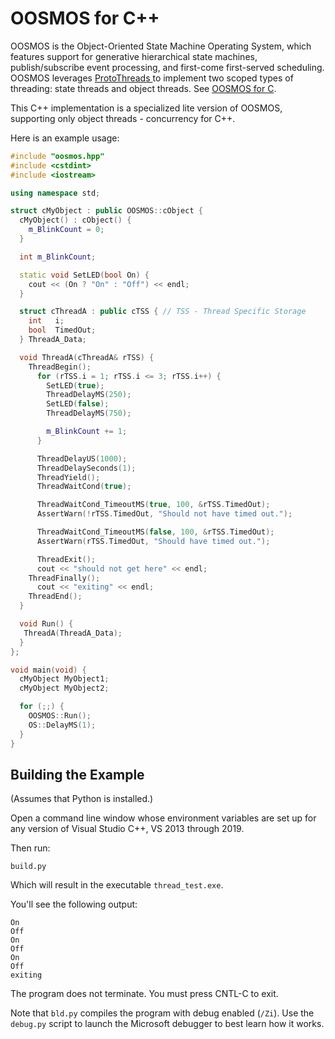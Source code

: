 # OOSMOS for C++

OOSMOS is the Object-Oriented State Machine Operating System, which features support for generative hierarchical state machines, publish/subscribe event processing, and first-come first-served scheduling.  OOSMOS leverages [ProtoThreads ](http://dunkels.com/adam/pt/) to implement two scoped types of threading: state threads and object threads. See [OOSMOS for C](https://www.oosmos.com).

This C++ implementation is a specialized lite version of OOSMOS, supporting only object threads - concurrency for C++.

Here is an example usage:

```cpp
#include "oosmos.hpp"
#include <cstdint>
#include <iostream>

using namespace std;

struct cMyObject : public OOSMOS::cObject {
  cMyObject() : cObject() {
    m_BlinkCount = 0;
  }

  int m_BlinkCount;

  static void SetLED(bool On) {
    cout << (On ? "On" : "Off") << endl;
  }

  struct cThreadA : public cTSS { // TSS - Thread Specific Storage
    int   i;
    bool  TimedOut;
  } ThreadA_Data;

  void ThreadA(cThreadA& rTSS) {
    ThreadBegin();
      for (rTSS.i = 1; rTSS.i <= 3; rTSS.i++) {
        SetLED(true);
        ThreadDelayMS(250);
        SetLED(false);
        ThreadDelayMS(750);

        m_BlinkCount += 1;
      }

      ThreadDelayUS(1000);
      ThreadDelaySeconds(1);
      ThreadYield();
      ThreadWaitCond(true);

      ThreadWaitCond_TimeoutMS(true, 100, &rTSS.TimedOut);
      AssertWarn(!rTSS.TimedOut, "Should not have timed out.");

      ThreadWaitCond_TimeoutMS(false, 100, &rTSS.TimedOut);
      AssertWarn(rTSS.TimedOut, "Should have timed out.");

      ThreadExit();
      cout << "should not get here" << endl;
    ThreadFinally();
      cout << "exiting" << endl;
    ThreadEnd();
  }

  void Run() {
   ThreadA(ThreadA_Data);
  }
};

void main(void) {
  cMyObject MyObject1;
  cMyObject MyObject2;

  for (;;) {
    OOSMOS::Run();
    OS::DelayMS(1);
  }
}

```

## Building the Example

(Assumes that Python is installed.)

Open a command line window whose environment variables are set up for any version of Visual Studio C++, VS 2013 through 2019.

Then run:

```text
build.py
```

Which will result in the executable `thread_test.exe`.

You'll see the following output:

```text
On
Off
On
Off
On
Off
exiting
```

The program does not terminate.  You must press CNTL-C to exit.

Note that `bld.py` compiles the program with debug enabled (`/Zi`).  Use the `debug.py` script to launch the Microsoft debugger to best learn how it works.
